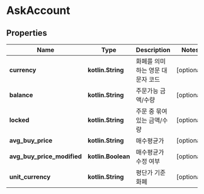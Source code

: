 
# AskAccount

## Properties
Name | Type | Description | Notes
------------ | ------------- | ------------- | -------------
**currency** | **kotlin.String** | 화폐를 의미하는 영문 대문자 코드 |  [optional]
**balance** | **kotlin.String** | 주문가능 금액/수량 |  [optional]
**locked** | **kotlin.String** | 주문 중 묶여있는 금액/수량 |  [optional]
**avg_buy_price** | **kotlin.String** | 매수평균가 |  [optional]
**avg_buy_price_modified** | **kotlin.Boolean** | 매수평균가 수정 여부 |  [optional]
**unit_currency** | **kotlin.String** | 평단가 기준 화폐 |  [optional]




